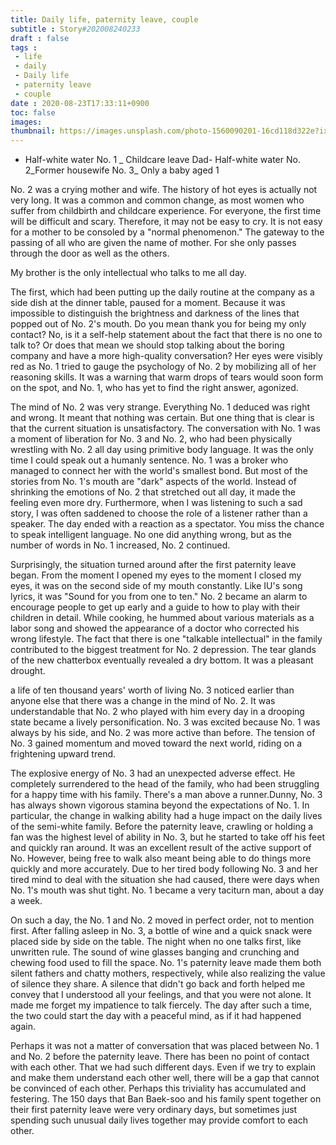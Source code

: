 ```yaml
---
title: Daily life, paternity leave, couple
subtitle : Story#202008240233
draft : false
tags :
 - life
 - daily
 - Daily life
 - paternity leave
 - couple
date : 2020-08-23T17:33:11+0900
toc: false
images: 
thumbnail: https://images.unsplash.com/photo-1560090201-16cd118d322e?ixlib=rb-1.2.1&q=80&fm=jpg&crop=entropy&cs=tinysrgb&w=1080&fit=max&ixid=eyJhcHBfaWQiOjE1NTU0OX0
---
```


- Half-white water No. 1 _ Childcare leave Dad- Half-white water No. 2_Former housewife No. 3_ Only a baby aged 1  

No. 2 was a crying mother and wife. The history of hot eyes is actually not very long. It was a common and common change, as most women who suffer from childbirth and childcare experience. For everyone, the first time will be difficult and scary. Therefore, it may not be easy to cry. It is not easy for a mother to be consoled by a "normal phenomenon." The gateway to the passing of all who are given the name of mother. For she only passes through the door as well as the others.  

My brother is the only intellectual who talks to me all day.  

The first, which had been putting up the daily routine at the company as a side dish at the dinner table, paused for a moment. Because it was impossible to distinguish the brightness and darkness of the lines that popped out of No. 2's mouth. Do you mean thank you for being my only contact? No, is it a self-help statement about the fact that there is no one to talk to? Or does that mean we should stop talking about the boring company and have a more high-quality conversation? Her eyes were visibly red as No. 1 tried to gauge the psychology of No. 2 by mobilizing all of her reasoning skills. It was a warning that warm drops of tears would soon form on the spot, and No. 1, who has yet to find the right answer, agonized.  

The mind of No. 2 was very strange. Everything No. 1 deduced was right and wrong. It meant that nothing was certain. But one thing that is clear is that the current situation is unsatisfactory. The conversation with No. 1 was a moment of liberation for No. 3 and No. 2, who had been physically wrestling with No. 2 all day using primitive body language. It was the only time I could speak out a humanly sentence. No. 1 was a broker who managed to connect her with the world's smallest bond. But most of the stories from No. 1's mouth are "dark" aspects of the world. Instead of shrinking the emotions of No. 2 that stretched out all day, it made the feeling even more dry. Furthermore, when I was listening to such a sad story, I was often saddened to choose the role of a listener rather than a speaker. The day ended with a reaction as a spectator. You miss the chance to speak intelligent language. No one did anything wrong, but as the number of words in No. 1 increased, No. 2 continued.  

Surprisingly, the situation turned around after the first paternity leave began. From the moment I opened my eyes to the moment I closed my eyes, it was on the second side of my mouth constantly. Like IU's song lyrics, it was "Sound for you from one to ten." No. 2 became an alarm to encourage people to get up early and a guide to how to play with their children in detail. While cooking, he hummed about various materials as a labor song and showed the appearance of a doctor who corrected his wrong lifestyle. The fact that there is one "talkable intellectual" in the family contributed to the biggest treatment for No. 2 depression. The tear glands of the new chatterbox eventually revealed a dry bottom. It was a pleasant drought.  

a life of ten thousand years' worth of living No. 3 noticed earlier than anyone else that there was a change in the mind of No. 2. It was understandable that No. 2 who played with him every day in a drooping state became a lively personification. No. 3 was excited because No. 1 was always by his side, and No. 2 was more active than before. The tension of No. 3 gained momentum and moved toward the next world, riding on a frightening upward trend.  

The explosive energy of No. 3 had an unexpected adverse effect. He completely surrendered to the head of the family, who had been struggling for a happy time with his family. There's a man above a runner.Dunny, No. 3 has always shown vigorous stamina beyond the expectations of No. 1. In particular, the change in walking ability had a huge impact on the daily lives of the semi-white family. Before the paternity leave, crawling or holding a fan was the highest level of ability in No. 3, but he started to take off his feet and quickly ran around. It was an excellent result of the active support of No. However, being free to walk also meant being able to do things more quickly and more accurately. Due to her tired body following No. 3 and her tired mind to deal with the situation she had caused, there were days when No. 1's mouth was shut tight. No. 1 became a very taciturn man, about a day a week.  

On such a day, the No. 1 and No. 2 moved in perfect order, not to mention first. After falling asleep in No. 3, a bottle of wine and a quick snack were placed side by side on the table. The night when no one talks first, like unwritten rule. The sound of wine glasses banging and crunching and chewing food used to fill the space. No. 1's paternity leave made them both silent fathers and chatty mothers, respectively, while also realizing the value of silence they share. A silence that didn't go back and forth helped me convey that I understood all your feelings, and that you were not alone. It made me forget my impatience to talk fiercely. The day after such a time, the two could start the day with a peaceful mind, as if it had happened again.  

Perhaps it was not a matter of conversation that was placed between No. 1 and No. 2 before the paternity leave. There has been no point of contact with each other. That we had such different days. Even if we try to explain and make them understand each other well, there will be a gap that cannot be convinced of each other. Perhaps this triviality has accumulated and festering. The 150 days that Ban Baek-soo and his family spent together on their first paternity leave were very ordinary days, but sometimes just spending such unusual daily lives together may provide comfort to each other.  

